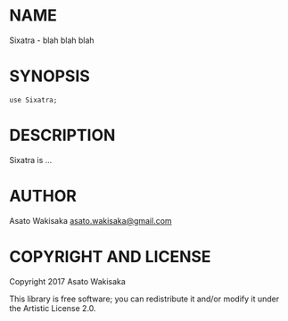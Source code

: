 NAME
====

Sixatra - blah blah blah

SYNOPSIS
========

    use Sixatra;

DESCRIPTION
===========

Sixatra is ...

AUTHOR
======

Asato Wakisaka <asato.wakisaka@gmail.com>

COPYRIGHT AND LICENSE
=====================

Copyright 2017 Asato Wakisaka

This library is free software; you can redistribute it and/or modify it under the Artistic License 2.0.
